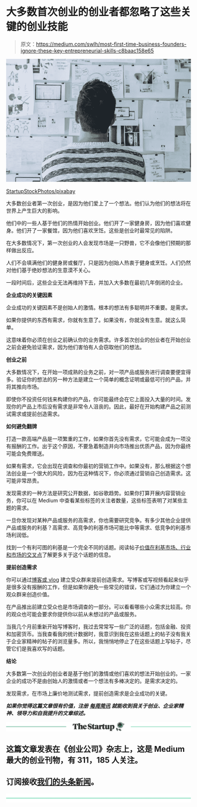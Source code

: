 # 大多数首次创业的创业者都忽略了这些关键的创业技能

> 原文：<https://medium.com/swlh/most-first-time-business-founders-ignore-these-key-entrepreneurial-skills-c8baac158e65>

![](img/02eb0bfd14e0b81e5de6e0ca58272722.png)

[StartupStockPhotos/pixabay](https://pixabay.com/en/ideation-startup-entrepreneur-3267505/)

大多数创业者第一次创业，是因为他们爱上了一个想法。他们认为他们的想法将在世界上产生巨大的影响。

他们中的一些人基于他们的热情开始创业。他们开了一家健身房，因为他们喜欢健身。他们开了一家餐馆，因为他们喜欢烹饪。这些是创业时最常见的陷阱。

在大多数情况下，第一次创业的人会发现市场是一只野兽，它不会像他们预期的那样做出反应。

人们不会填满他们的健身房或餐厅，只是因为创始人热衷于健身或烹饪。人们仍然对他们基于绝妙想法的生意漠不关心。

一段时间后，这些企业无法再维持下去，并加入大多数在最初几年倒闭的企业。

**企业成功的关键因素**

企业成功的关键因素不是创始人的激情。根本的想法有多聪明并不重要。是需求。

如果你提供的东西有需求，你就有生意了。如果没有，你就没有生意。就这么简单。

这意味着你必须在创业之前确认你的业务需求。许多首次创业的创业者在开始创业之前会避免验证需求，因为他们害怕有人会窃取他们的想法。

**创业之前**

大多数情况下，在开始一项成熟的业务之前，对一项产品或服务进行调查要便宜得多。验证你的想法的另一种方法是建立一个简单的概念证明或最低可行的产品，并将其推向市场。

即使你不投资任何钱来构建你的产品，你可能最终会在它上面投入大量的时间。发现你的产品上市后没有需求是非常令人沮丧的。因此，最好在开始构建产品之前测试需求或提前创造需求。

**如何避免翻牌**

打造一款高端产品是一项繁重的工作，如果你首先没有需求，它可能会成为一项没有报酬的工作。出于这个原因，不要急着制造并向市场推出优质产品，因为你最终可能会免费赠送。

如果有需求，它会出现在调查和你最初的营销工作中。如果没有，那么根据这个想法创业是一个很大的风险，因为在这种情况下，你必须通过营销自己创造需求。这可能非常昂贵。

发现需求的一种方法是研究公开数据，如谷歌趋势。如果你打算开展内容营销业务，你可以在 Medium 中查看某些标签的关注者数量，这些标签表明了对某些主题的需求。

一旦你发现对某种产品或服务的高需求，你也需要研究竞争。有多少其他企业提供产品或服务的利基？高需求、高竞争的利基市场可能比中等需求、低竞争的利基市场利润低。

找到一个有利可图的利基是一个完全不同的话题。阅读帖子[价值在利基市场、行业和市场的交叉点](https://ideavisionaction.com/entrepreneurship/value-is-in-the-intersections-of-niches-sectors-and-markets/)了解更多关于这个话题的信息。

**提前创造需求**

你可以通过[博客或 vlog](https://ideavisionaction.com/entrepreneurship/to-vlog-or-to-blog-thats-the-question-for-the-first-time-online-marketer/) 建立受众群来提前创造需求。写博客或写视频看起来似乎是很多没有报酬的工作，但是如果你避免一些常见的错误，它们通过为你建立一个观众群来创造价值。

在产品推出前建立受众也是市场调查的一部分。可以看看哪些小众需求比较高。你的观众也可能会要求你提供你以前从未想过的产品或服务。

当我几个月前重新开始写博客时，我过去常常写一些广泛的话题，包括金融、投资和加密货币。当我查看我的统计数据时，我意识到我在这些话题上的帖子没有我关于企业家精神的帖子的浏览量多。所以，我悄悄地停止了在这些话题上写帖子，尽管它们是我喜欢写的话题。

**结论**

大多数第一次创业的创业者是基于他们的激情或他们喜欢的想法开始创业的。一家企业的成功不是由创始人的激情或者一个想法有多棒决定的。是需求决定的。

发现需求，在市场上廉价地测试需求，提前创造需求是企业成功的关键。

***如果你觉得这篇文章很有价值，注册*** [***每周简讯***](https://ideavisionaction.com/email-newsletter/) ***就能收到我关于创业、企业家精神、领导力和自我提升的文章综述。***

[![](img/308a8d84fb9b2fab43d66c117fcc4bb4.png)](https://medium.com/swlh)

## 这篇文章发表在《创业公司》杂志上，这是 Medium 最大的创业刊物，有 311，185 人关注。

## 订阅接收[我们的头条新闻](http://growthsupply.com/the-startup-newsletter/)。

[![](img/b0164736ea17a63403e660de5dedf91a.png)](https://medium.com/swlh)